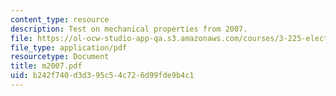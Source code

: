 ```yaml
---
content_type: resource
description: Test on mechanical properties from 2007.
file: https://ol-ocw-studio-app-qa.s3.amazonaws.com/courses/3-225-electronic-and-mechanical-properties-of-materials-fall-2007/b242f740d3d395c54c726d99fde9b4c1_m2007.pdf
file_type: application/pdf
resourcetype: Document
title: m2007.pdf
uid: b242f740-d3d3-95c5-4c72-6d99fde9b4c1
---
```

